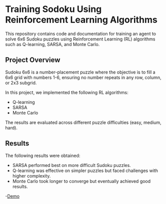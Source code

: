 # Training Sodoku Using Reinforcement Learning Algorithms
This repository contains code and documentation for training an agent to solve 6x6 Sudoku puzzles using Reinforcement Learning (RL) algorithms such as Q-learning, SARSA, and Monte Carlo.

## Project Overview

Sudoku 6x6 is a number-placement puzzle where the objective is to fill a 6x6 grid with numbers 1-6, ensuring no number repeats in any row, column, or 2x3 subgrid.

In this project, we implemented the following RL algorithms:
- Q-learning
- SARSA
- Monte Carlo

The results are evaluated across different puzzle difficulties (easy, medium, hard).

## Results

The following results were obtained:
- SARSA performed best on more difficult Sudoku puzzles.
- Q-learning was effective on simpler puzzles but faced challenges with higher complexity.
- Monte Carlo took longer to converge but eventually achieved good results.
  
-[Demo](https://youtu.be/5c6wsxkJblY)
